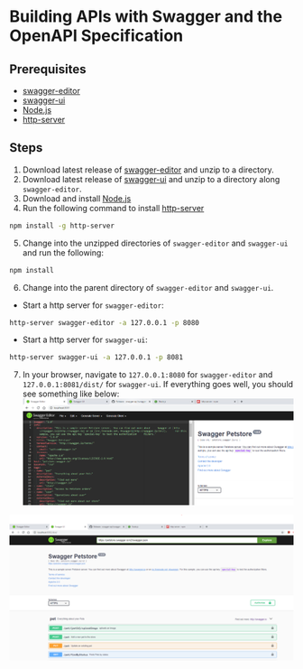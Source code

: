 # Building APIs with Swagger and the OpenAPI Specification
## Prerequisites
- [swagger-editor](https://github.com/swagger-api/swagger-editor/releases)
- [swagger-ui](https://github.com/swagger-api/swagger-ui/releases)
- [Node.js](https://nodejs.org/en/)
- [http-server](https://www.npmjs.com/package/http-server)


## Steps
1. Download latest release of [swagger-editor](https://github.com/swagger-api/swagger-editor/releases) and unzip to a directory.
2. Download latest release of [swagger-ui](https://github.com/swagger-api/swagger-ui/releases) and unzip to a directory along `swagger-editor`.
3. Download and install [Node.js](https://nodejs.org/en/)
4. Run the following command to install [http-server](https://www.npmjs.com/package/http-server)
```bash
npm install -g http-server
```
5. Change into the unzipped directories of `swagger-editor` and `swagger-ui` and run the following:  
```bash
npm install
```
6. Change into the parent directory of `swagger-editor` and `swagger-ui`.
- Start a http server for `swagger-editor`:
```bash
http-server swagger-editor -a 127.0.0.1 -p 8080
```
- Start a http server for `swagger-ui`:
```bash
http-server swagger-ui -a 127.0.0.1 -p 8081
```
7. In your browser, navigate to `127.0.0.1:8080` for `swagger-editor` and `127.0.0.1:8081/dist/` for `swagger-ui`. If everything goes well, you should see something like below:  
![img.png](images/swagger-editor01.png)  
   

![img.png](images/swagger-ui01.png)